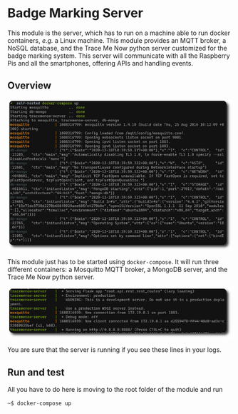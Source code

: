# Badge Marking Server

This module is the server, which has to run on a machine able to run docker containers, *e.g.* a Linux machine. This module provides an MQTT broker, a NoSQL database, and the Trace Me Now python server customized for the badge marking system. This server will communicate with all the Raspberry Pis and all the smartphones, offering APIs and handling events.

## Overview

![Docker-compose execution](../../../img/rounded-server-1.png)

This module just has to be started using `docker-compose`. It will run three different containers: a Mosquitto MQTT broker, a MongoDB server, and the Trace Me Now python server.

![Server execution](../../../img/rounded-server-2.png)

You are sure that the server is running if you see these lines in your logs.

## Run and test

All you have to do here is moving to the root folder of the module and run

```bash
~$ docker-compose up
```